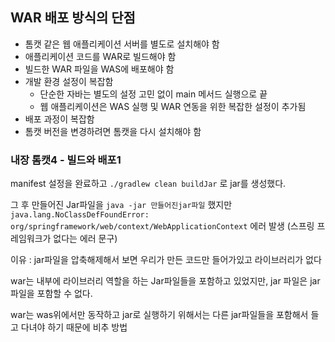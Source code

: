 ## WAR 배포 방식의 단점

- 톰캣 같은 웹 애플리케이션 서버를 별도로 설치해야 함
- 애플리케이션 코드를 WAR로 빌드해야 함
- 빌드한 WAR 파일을 WAS에 배포해야 함
- 개발 환경 설정이 복잡함
  - 단순한 자바는 별도의 설정 고민 없이 main 메서드 실행으로 끝
  - 웹 애플리케이션은 WAS 실행 및 WAR 연동을 위한 복잡한 설정이 추가됨
- 배포 과정이 복잡함
- 톰캣 버전을 변경하려면 톰캣을 다시 설치해야 함

### 내장 톰캣4 - 빌드와 배포1

manifest 설정을 완료하고 `./gradlew clean buildJar` 로 jar를 생성했다.

그 후 만들어진 Jar파일을 `java -jar 만들어진jar파일` 했지만 `java.lang.NoClassDefFoundError: org/springframework/web/context/WebApplicationContext` 에러 발생 (스프링 프레임워크가 없다는 에러 문구)

이유 : jar파일을 압축해제해서 보면 우리가 만든 코드만 들어가있고 라이브러리가 없다

war는 내부에 라이브러리 역할을 하는 Jar파일들을 포함하고 있었지만, jar 파일은 jar파일을 포함할 수 없다.

war는 was위에서만 동작하고 jar로 실행하기 위해서는 다른 jar파일들을 포함해서 들고 다녀야 하기 때문에 비추 방법
